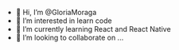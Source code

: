 - 👋 Hi, I’m @GloriaMoraga
- 👀 I’m interested in learn code
- 🌱 I’m currently learning React and React Native
- 💞️ I’m looking to collaborate on ...


<!---
GloriaMoraga/GloriaMoraga is a ✨ special ✨ repository because its `README.md` (this file) appears on your GitHub profile.
You can click the Preview link to take a look at your changes.
--->
